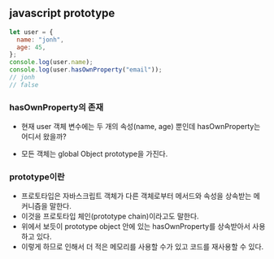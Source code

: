 ## javascript prototype

```js
let user = {
  name: "jonh",
  age: 45,
};
console.log(user.name);
console.log(user.hasOwnProperty("email"));
// jonh
// false
```

### hasOwnProperty의 존재

- 현재 user 객체 변수에는 두 개의 속성(name, age) 뿐인데 hasOwnProperty는 어디서 왔을까?

- 모든 객체는 global Object prototype을 가진다.

### prototype이란

- 프로토타입은 자바스크립트 객체가 다른 객체로부터 메서드와 속성을 상속받는 메커니즘을 말한다.
- 이것을 프로토타입 체인(prototype chain)이라고도 말한다.
- 위에서 보듯이 prototype object 안에 있는 hasOwnProperty를 상속받아서 사용하고 있다.
- 이렇게 하므로 인해서 더 적은 메모리를 사용할 수가 있고 코드를 재사용할 수 있다.
